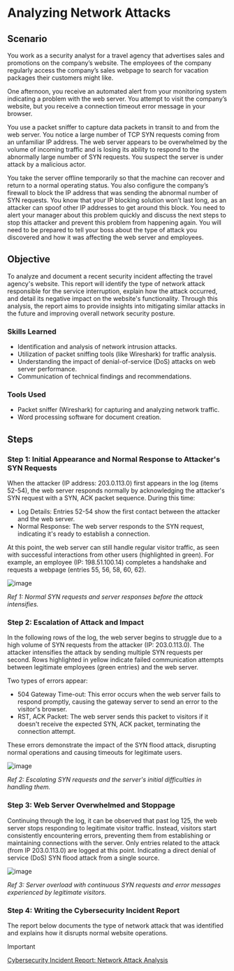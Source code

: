 # Analyzing Network Attacks

## Scenario
You work as a security analyst for a travel agency that advertises sales and promotions on the company’s website. The employees of the company regularly access the company’s sales webpage to search for vacation packages their customers might like.

One afternoon, you receive an automated alert from your monitoring system indicating a problem with the web server. You attempt to visit the company’s website, but you receive a connection timeout error message in your browser.

You use a packet sniffer to capture data packets in transit to and from the web server. You notice a large number of TCP SYN requests coming from an unfamiliar IP address. The web server appears to be overwhelmed by the volume of incoming traffic and is losing its ability to respond to the abnormally large number of SYN requests. You suspect the server is under attack by a malicious actor.

You take the server offline temporarily so that the machine can recover and return to a normal operating status. You also configure the company’s firewall to block the IP address that was sending the abnormal number of SYN requests. You know that your IP blocking solution won’t last long, as an attacker can spoof other IP addresses to get around this block. You need to alert your manager about this problem quickly and discuss the next steps to stop this attacker and prevent this problem from happening again. You will need to be prepared to tell your boss about the type of attack you discovered and how it was affecting the web server and employees.

## Objective

To analyze and document a recent security incident affecting the travel agency's website. This report will identify the type of network attack responsible for the service interruption, explain how the attack occurred, and detail its negative impact on the website's functionality. Through this analysis, the report aims to provide insights into mitigating similar attacks in the future and improving overall network security posture.

### Skills Learned

- Identification and analysis of network intrusion attacks.
- Utilization of packet sniffing tools (like Wireshark) for traffic analysis.
- Understanding the impact of denial-of-service (DoS) attacks on web server performance.
- Communication of technical findings and recommendations.

### Tools Used

- Packet sniffer (Wireshark) for capturing and analyzing network traffic.
- Word processing software for document creation.

## Steps

### Step 1: Initial Appearance and Normal Response to Attacker's SYN Requests

When the attacker (IP address: 203.0.113.0) first appears in the log (items 52-54), the web server responds normally by acknowledging the attacker's SYN request with a SYN, ACK packet sequence. During this time:
- Log Details: Entries 52-54 show the first contact between the attacker and the web server.
- Normal Response: The web server responds to the SYN request, indicating it's ready to establish a connection.

At this point, the web server can still handle regular visitor traffic, as seen with successful interactions from other users (highlighted in green). For example, an employee (IP: 198.51.100.14) completes a handshake and requests a webpage (entries 55, 56, 58, 60, 62).

![image](https://github.com/user-attachments/assets/046ea05b-be3f-4cd6-9d2a-1451d5d1a6ae) 

*Ref 1: Normal SYN requests and server responses before the attack intensifies.*

### Step 2: Escalation of Attack and Impact

In the following rows of the log, the web server begins to struggle due to a high volume of SYN requests from the attacker (IP: 203.0.113.0). The attacker intensifies the attack by sending multiple SYN requests per second. Rows highlighted in yellow indicate failed communication attempts between legitimate employees (green entries) and the web server.

Two types of errors appear:

- 504 Gateway Time-out: This error occurs when the web server fails to respond promptly, causing the gateway server to send an error to the visitor's browser.
- RST, ACK Packet: The web server sends this packet to visitors if it doesn't receive the expected SYN, ACK packet, terminating the connection attempt.

These errors demonstrate the impact of the SYN flood attack, disrupting normal operations and causing timeouts for legitimate users.

![image](https://github.com/user-attachments/assets/535aff87-3766-4e2c-b4c4-aadfdda6cb33) 

*Ref 2: Escalating SYN requests and the server's initial difficulties in handling them.*

### Step 3: Web Server Overwhelmed and Stoppage

Continuing through the log, it can be observed that past log 125, the web server stops responding to legitimate visitor traffic. Instead, visitors start consistently encountering errors, preventing them from establishing or maintaining connections with the server. Only entries related to the attack (from IP 203.0.113.0) are logged at this point. Indicating a direct denial of service (DoS) SYN flood attack from a single source.

![image](https://github.com/user-attachments/assets/5dce9836-191e-431e-ad52-06d3d725360c) 

*Ref 3: Server overload with continuous SYN requests and error messages experienced by legitimate visitors.*

### Step 4: Writing the Cybersecurity Incident Report

The report below documents the type of network attack that was identified and explains how it disrupts normal website operations.

> [!IMPORTANT]
> [Cybersecurity Incident Report: Network Attack Analysis](https://docs.google.com/viewer?url=https://github.com/user-attachments/files/16277210/Cybersecurity.Incident.Report_.Network.Attack.Analysis.docx)

